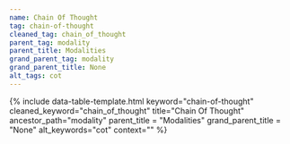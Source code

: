 ```yaml
---
name: Chain Of Thought
tag: chain-of-thought
cleaned_tag: chain_of_thought
parent_tag: modality
parent_title: Modalities
grand_parent_tag: modality
grand_parent_title: None
alt_tags: cot
---
```


{% include data-table-template.html 
  keyword="chain-of-thought" 
  cleaned_keyword="chain_of_thought" 
  title="Chain Of Thought"
  ancestor_path="modality" 
  parent_title = "Modalities"
  grand_parent_title = "None"
  alt_keywords="cot"
  context=""
%}

